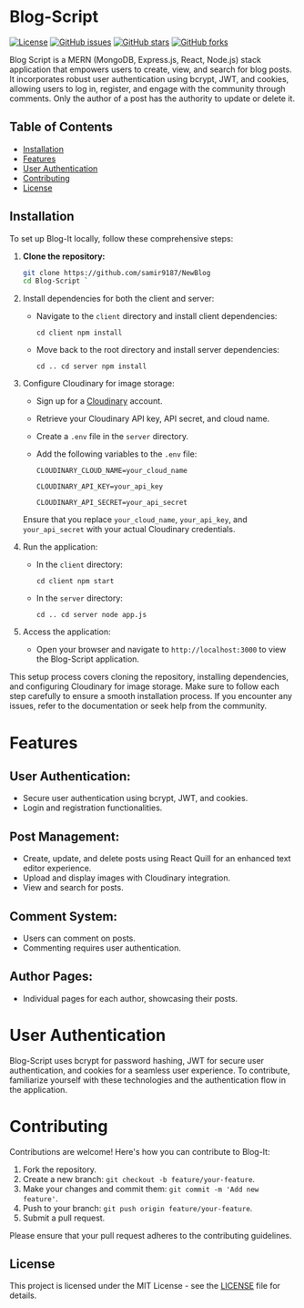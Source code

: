 # Blog-Script

[![License](https://img.shields.io/badge/license-MIT-blue.svg)](LICENSE)
[![GitHub issues](https://img.shields.io/github/issues/samir9187/Blog-Script.svg)](https://github.com/samir9187/Blog-Script/issues)
[![GitHub stars](https://img.shields.io/github/stars/samir9187/Blog-Script.svg)](https://github.com/samir9187/Blog-Script/stargazers)
[![GitHub forks](https://img.shields.io/github/forks/samir9187/Blog-Script.svg)](https://github.com/samir9187/Blog-Script/network)

Blog Script is a MERN (MongoDB, Express.js, React, Node.js) stack application that empowers users to create, view, and search for blog posts. It incorporates robust user authentication using bcrypt, JWT, and cookies, allowing users to log in, register, and engage with the community through comments. Only the author of a post has the authority to update or delete it.

## Table of Contents

- [Installation](#installation)
- [Features](#features)
- [User Authentication](#user-authentication)
- [Contributing](#contributing)
- [License](#license)

## Installation

To set up Blog-It locally, follow these comprehensive steps:

1. **Clone the repository:**

   ```bash
   git clone https://github.com/samir9187/NewBlog
   cd Blog-Script `

   ```

1. Install dependencies for both the client and server:

   - Navigate to the `client` directory and install client dependencies:

     `cd client
npm install`

   - Move back to the root directory and install server dependencies:

     `cd ..
cd server
npm install`

1. Configure Cloudinary for image storage:

   - Sign up for a [Cloudinary](https://cloudinary.com/) account.

   - Retrieve your Cloudinary API key, API secret, and cloud name.

   - Create a `.env` file in the `server` directory.

   - Add the following variables to the `.env` file:

     `CLOUDINARY_CLOUD_NAME=your_cloud_name`

     `CLOUDINARY_API_KEY=your_api_key`

     `CLOUDINARY_API_SECRET=your_api_secret`

   Ensure that you replace `your_cloud_name`, `your_api_key`, and `your_api_secret` with your actual Cloudinary credentials.

1. Run the application:

   - In the `client` directory:

     `cd client
npm start`

   - In the `server` directory:

     `cd ..
cd server
node app.js`

1. Access the application:

   - Open your browser and navigate to `http://localhost:3000` to view the Blog-Script application.

This setup process covers cloning the repository, installing dependencies, and configuring Cloudinary for image storage. Make sure to follow each step carefully to ensure a smooth installation process. If you encounter any issues, refer to the documentation or seek help from the community.

# Features

## User Authentication:

- Secure user authentication using bcrypt, JWT, and cookies.
- Login and registration functionalities.

## Post Management:

- Create, update, and delete posts using React Quill for an enhanced text editor experience.
- Upload and display images with Cloudinary integration.
- View and search for posts.

## Comment System:

- Users can comment on posts.
- Commenting requires user authentication.

## Author Pages:

- Individual pages for each author, showcasing their posts.

# User Authentication

Blog-Script uses bcrypt for password hashing, JWT for secure user authentication, and cookies for a seamless user experience. To contribute, familiarize yourself with these technologies and the authentication flow in the application.

# Contributing

Contributions are welcome! Here's how you can contribute to Blog-It:

1.  Fork the repository.
2.  Create a new branch: `git checkout -b feature/your-feature`.
3.  Make your changes and commit them: `git commit -m 'Add new feature'`.
4.  Push to your branch: `git push origin feature/your-feature`.
5.  Submit a pull request.

Please ensure that your pull request adheres to the contributing guidelines.

## License

This project is licensed under the MIT License - see the [LICENSE](https://chat.openai.com/c/LICENSE) file for details.
